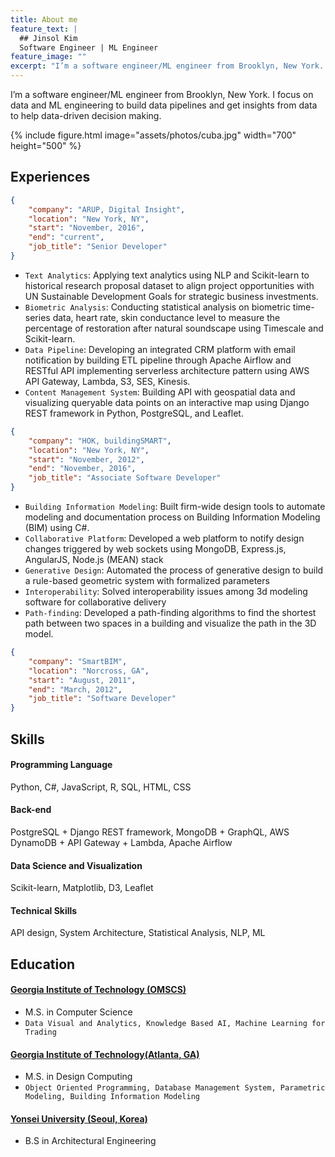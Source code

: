 ```yaml
---
title: About me
feature_text: |
  ## Jinsol Kim
  Software Engineer | ML Engineer
feature_image: ""
excerpt: "I’m a software engineer/ML engineer from Brooklyn, New York. I focus on data and ML engineering to build data pipelines and get insights from data to help data-driven decision making."
---
```


I’m a software engineer/ML engineer from Brooklyn, New York. I focus on data and ML engineering to build data pipelines and get insights from data to help data-driven decision making.


{% include figure.html image="assets/photos/cuba.jpg"  width="700" height="500" %}



## Experiences


``` json
{
    "company": "ARUP, Digital Insight",
    "location": "New York, NY",
    "start": "November, 2016",
    "end": "current",
    "job_title": "Senior Developer"
}
```

- `Text Analytics`: Applying text analytics using NLP and Scikit-learn to historical research proposal dataset to align project opportunities with UN Sustainable Development Goals for strategic business investments. 
- `Biometric Analysis`: Conducting statistical analysis on biometric time-series data, heart rate, skin conductance level to measure the percentage of restoration after natural soundscape using Timescale and Scikit-learn.
- `Data Pipeline`: Developing an integrated CRM platform with email notification by building ETL pipeline through Apache Airflow and RESTful API implementing serverless architecture pattern using AWS API Gateway, Lambda, S3, SES, Kinesis.
- `Content Management System`: Building API with geospatial data and visualizing queryable data points on an interactive map using Django REST framework in Python, PostgreSQL, and Leaflet.



``` json
{
    "company": "HOK, buildingSMART",
    "location": "New York, NY",
    "start": "November, 2012",
    "end": "November, 2016",
    "job_title": "Associate Software Developer"
}
```

- `Building Information Modeling`: Built firm-wide design tools to automate modeling and documentation process on Building Information Modeling (BIM) using C#.
- `Collaborative Platform`: Developed a web platform to notify design changes triggered by web sockets using MongoDB, Express.js, AngularJS, Node.js (MEAN) stack
- `Generative Design`: Automated the process of generative design to build a rule-based geometric system with formalized parameters
- `Interoperability`: Solved interoperability issues among 3d modeling software for collaborative delivery 
- `Path-finding`: Developed a path-finding algorithms to find the shortest path between two spaces in a building and visualize the path in the 3D model. 


``` json
{
    "company": "SmartBIM",
    "location": "Norcross, GA",
    "start": "August, 2011",
    "end": "March, 2012",
    "job_title": "Software Developer"
}
```

## Skills

#### Programming Language
Python, C#, JavaScript, R, SQL, HTML, CSS

#### Back-end
PostgreSQL + Django REST framework, MongoDB + GraphQL, AWS DynamoDB + API Gateway + Lambda, Apache Airflow

#### Data Science and Visualization
Scikit-learn, Matplotlib, D3, Leaflet

#### Technical Skills
API design, System Architecture, Statistical Analysis, NLP, ML


## Education

#### **[Georgia Institute of Technology (OMSCS)](http://www.omscs.gatech.edu/)**

- M.S. in Computer Science
- `Data Visual and Analytics, Knowledge Based AI, Machine Learning for Trading`


#### **[Georgia Institute of Technology(Atlanta, GA)](https://www.gatech.edu/)**

- M.S. in Design Computing
- `Object Oriented Programming, Database Management System, Parametric Modeling, Building Information Modeling`


#### **[Yonsei University (Seoul, Korea)](https://www.yonsei.ac.kr/en_sc/index.jsp)**

- B.S in Architectural Engineering
